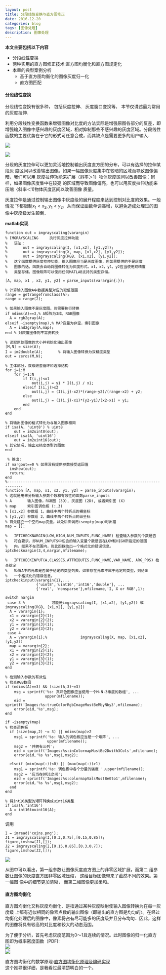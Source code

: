 ```yaml
---
layout: post
title: 分段线性变换与直方图修正
date: 2016-12-20
categories: blog
tags: [图像处理]
description: 图像处理
---
```


**本文主要包括以下内容**

- 分段线性变换
- 两种实用的直方图修正技术:直方图均衡化和直方图规定化
- 本章的典型案例分析
	+ 基于直方图均衡化的图像灰度归一化
	+ 直方图匹配

#### 分段线性变换
分段线性变换有很多种， 包括灰度拉伸、 灰度窗口变换等， 本节仅讲述最为常用的灰度拉伸．      

利用分段线性变换函数来增强图像对比度的方法实际是增强原图各部分的反差，即增强输入图像中感兴趣的灰度区域，相对抑制那些不感兴趣的灰度区域。分段线性函数的主要优势在于它的形式可任意合成，而其缺点是需要更多的用户输入．          

![](https://raw.githubusercontent.com/whuhan2013/myImage/master/dataImage/chapter32/p1.png)       

![](https://raw.githubusercontent.com/whuhan2013/myImage/master/dataImage/chapter32/p2.png)   

分段的灰度拉伸可以更加灵活地控制输出灰度直方图的分布，可以有选择的拉伸某段灰
度区间以改善输出图像。如果一幅图像灰度集中在较暗的区域而导致图像偏暗，我们可以用
灰度拉伸功能来扩展（斜率＞1）物体灰度区间以改善图像：同样，如果图像灰度集中在较亮
的区域而导致图像偏亮，也可以用灰度拉伸功能来压缩〈斜率＜1)物体灰度区间以改善图像
质量。  

灰度拉伸是通过控制输出图像中灰度级的展开程度来达到控制对比度的效果。一般情况
下都限制$x_1<x_2,y_1<y_2$，从而保证函数单调递增，以避免造成处理过的图像中灰度级发生颠倒．   

**matlab实现**     

```
function out = imgrayscaling(varargin)
% IMGRAYSCALING     执行灰度拉伸功能
%   语法：
%       out = imgrayscaling(I, [x1,x2], [y1,y2]);
%       out = imgrayscaling(X, map, [x1,x2], [y1,y2]);
%       out = imgrayscaling(RGB, [x1,x2], [y1,y2]);
%   这个函数提供灰度拉伸功能，输入图像应当是灰度图像，但如果提供的不是灰度
%   图像的话，函数会自动将图像转化为灰度形式。x1，x2，y1，y2应当使用双精度
%   类型存储，图像矩阵可以使用任何MATLAB支持的类型存储。

[A, map, x1 , x2, y1, y2] = parse_inputs(varargin{:});

% 计算输入图像A中数据类型对应的取值范围
range = getrangefromclass(A);
range = range(2);

% 如果输入图像不是灰度图，则需要执行转换
if ndims(A)==3,% A矩阵为3维，RGB图像
  A = rgb2gray(A);
elseif ~isempty(map),% MAP变量为非空，索引图像
  A = ind2gray(A,map);
end % 对灰度图像则不需要转换
 
% 读取原始图像的大小并初始化输出图像
[M,N] = size(A);
I = im2double(A);		% 将输入图像转换为双精度类型
out = zeros(M,N);
 
% 主体部分，双级嵌套循环和选择结构
for i=1:M
    for j=1:N
        if I(i,j)<x1
            out(i,j) = y1 * I(i,j) / x1;
        elseif I(i,j)>x2
            out(i,j) = (I(i,j)-x2)*(range-y2)/(range-x2) + y2;
        else
            out(i,j) = (I(i,j)-x1)*(y2-y1)/(x2-x1) + y1;
        end
    end
end

% 将输出图像的格式转化为与输入图像相同
if isa(A, 'uint8') % uint8
    out = im2uint8(out);
elseif isa(A, 'uint16')
    out = im2uint16(out);
% 其它情况，输出双精度类型的图像
end

 % 输出:
if nargout==0 % 如果没有提供参数接受返回值
  imshow(out);
  return;
end
%-----------------------------------------------------------------------------
function [A, map, x1, x2, y1, y2] = parse_inputs(varargin);
% 这就是用来分析输入参数个数和有效性的函数parse_inputs
% A       输入图像，RGB图 (3D), 灰度图 (2D), 或者索引图 (X)
% map     索引图调色板 (:,3)
% [x1,x2] 参数组 1，曲线中两个转折点的横坐标
% [y1,y2] 参数组 2，曲线中两个转折点的纵坐标
% 首先建立一个空的map变量，以免后面调用isempty(map)时出错
map = [];
 
%   IPTCHECKNARGIN(LOW,HIGH,NUM_INPUTS,FUNC_NAME) 检查输入参数的个数是否
%   符合要求，即NUM_INPUTS中包含的输入变量个数是否在LOW和HIGH所指定的范围
%   内。如果不在范围内，则此函数给出一个格式化的错误信息。
iptchecknargin(3,4,nargin,mfilename);
 
%   IPTCHECKINPUT(A,CLASSES,ATTRIBUTES,FUNC_NAME,VAR_NAME, ARG_POS) 检查给定
%   矩阵A中的元素是否属于给定的类型列表。如果存在元素不属于给定的类型，则给出
%   一个格式化的错误信息。
iptcheckinput(varargin{1},...
              {'uint8','uint16','int16','double'}, ...
              {'real', 'nonsparse'},mfilename,'I, X or RGB',1);
 
switch nargin
 case 3 %            可能是imgrayscaling(I, [x1,x2], [y1,y2]) 或 imgrayscaling(RGB, [x1,x2], [y1,y2])
  A = varargin{1};
  x1 = varargin{2}(1);
  x2 = varargin{2}(2);
  y1 = varargin{3}(1);
  y2 = varargin{3}(2);
 case 4
  A = varargin{1};%               imgrayscaling(X, map, [x1,x2], [y1,y2])
  map = varargin{2};
  x1 = varargin{2}(1);
  x2 = varargin{2}(2);
  y1 = varargin{3}(1);
  y2 = varargin{3}(2);
end

% 检测输入参数的有效性
% 检查RGB数组
if (ndims(A)==3) && (size(A,3)~=3)   
    msg = sprintf('%s: 真彩色图像应当使用一个M-N-3维度的数组', ...
                  upper(mfilename));
    eid = sprintf('Images:%s:trueColorRgbImageMustBeMbyNby3',mfilename);
    error(eid,'%s',msg);
end
 
if ~isempty(map) 
% 检查调色板
  if (size(map,2) ~= 3) || ndims(map)>2
    msg1 = sprintf('%s: 输入的调色板应当是一个矩阵', ...
                   upper(mfilename));
    msg2 = '并拥有三列';
    eid = sprintf('Images:%s:inColormapMustBe2Dwith3Cols',mfilename);
    error(eid,'%s %s',msg1,msg2);
    
  elseif (min(map(:))<0) || (max(map(:))>1)
    msg1 = sprintf('%s: 调色板中各个分量的强度 ',upper(mfilename));
    msg2 = '应当在0和1之间';
    eid = sprintf('Images:%s:colormapValsMustBe0to1',mfilename);
    error(eid,'%s %s',msg1,msg2);
  end
end
 
% 将int16类型的矩阵转换成uint16类型
if isa(A,'int16')
  A = int16touint16(A);
end
```

调用    

```
I = imread('coins.png');
J1 = imgrayscaling(I,[0.3,0.75],[0.15,0.85]);
figure,imshow(J1,[]);
J2 = imgrayscaling(I,[0.15,0.85],[0.3,0.7]);
figure,imshow(J2,[]);
```
![](https://raw.githubusercontent.com/whuhan2013/myImage/master/dataImage/chapter32/p3.png)  

从图中可以看出，第一组参数让图像灰度直方图上的非零区域扩展，而第二
组参数让图像的灰度直方图非零区域压缩， 这给目标图像带来了截然不同的效果。第一幅图
像中的细节更加清晰， 而第二幅图像更加柔和。  

#### 直方图均衡化     
直方图均衡化又称灰度均衡化．是指通过某种灰度映射使输入图像转换为在每一灰度级 上都有近似相同的像素点数的输出图像（即输出的直方图是均匀的〉。在经过均衡化处理后的图像中，像素将占有尽可能多的灰度级并且分布均匀．因此，这样的图像将具有较高的对比度和较大的动态范围。   

为了便于分析，首先考虑灰度范围为0～1且连续的情况。此时图像的归一化直方图即为概率密度函数（PDF):     
![](https://raw.githubusercontent.com/whuhan2013/myImage/master/dataImage/chapter32/p4.png)  
![](https://raw.githubusercontent.com/whuhan2013/myImage/master/dataImage/chapter32/p5.png)  

直方图均衡化的数学原理:[直方图均衡化原理及编码实现](http://wenku.baidu.com/view/6c55ecbdc77da26925c5b090)     
这个推导很详细，是我看过最清楚明白的一个。     


